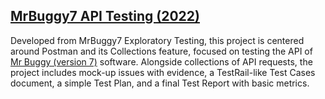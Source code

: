 ## [MrBuggy7 API Testing (2022)](https://github.com/swkc95/MrBuggy7-API-Testing)
Developed from MrBuggy7 Exploratory Testing, this project is centered around Postman and its Collections feature, focused on testing the API of [Mr Buggy (version 7)](http://mrbuggy.pl/mrbuggy7/) software. Alongside collections of API requests, the project includes mock-up issues with evidence, a TestRail-like Test Cases document, a simple Test Plan, and a final Test Report with basic metrics.
